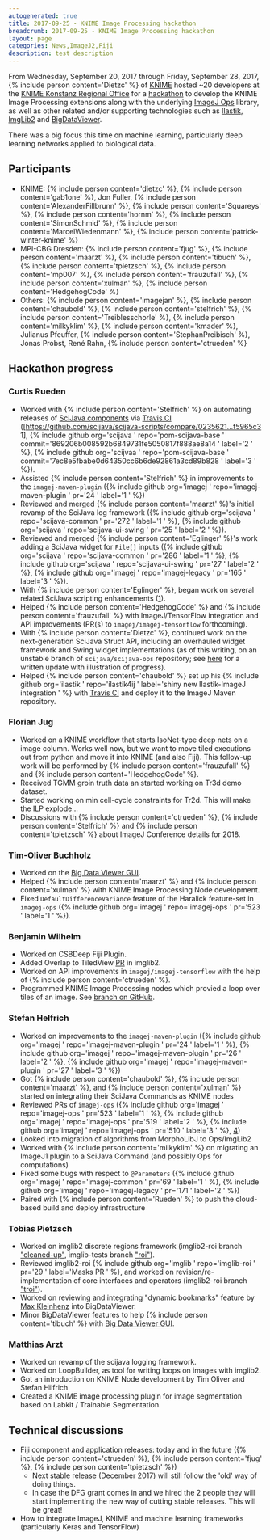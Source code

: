 ```yaml
---
autogenerated: true
title: 2017-09-25 - KNIME Image Processing hackathon
breadcrumb: 2017-09-25 - KNIME Image Processing hackathon
layout: page
categories: News,ImageJ2,Fiji
description: test description
---
```


From Wednesday, September 20, 2017 through Friday, September 28, 2017, {% include person content='Dietzc' %} of [KNIME](https://www.knime.org) hosted \~20 developers at the [KNIME Konstanz Regional Office](https://www.knime.com/contact) for a [hackathon](hackathon "wikilink") to develop the KNIME Image Processing extensions along with the underlying [ImageJ Ops](ImageJ_Ops "wikilink") library, as well as other related and/or supporting technologies such as [Ilastik](http://ilastik.org/), [ImgLib2](ImgLib2 "wikilink") and [BigDataViewer](BigDataViewer "wikilink").

There was a big focus this time on machine learning, particularly deep learning networks applied to biological data.

## Participants

  - KNIME: {% include person content='dietzc' %}, {% include person content='gab1one' %}, Jon Fuller, {% include person content='AlexanderFillbrunn' %}, {% include person content='Squareys' %}, {% include person content='hornm' %}, {% include person content='SimonSchmid' %}, {% include person content='MarcelWiedenmann' %}, {% include person content='patrick-winter-knime' %}
  - MPI-CBG Dresden: {% include person content='fjug' %}, {% include person content='maarzt' %}, {% include person content='tibuch' %}, {% include person content='tpietzsch' %}, {% include person content='mp007' %}, {% include person content='frauzufall' %}, {% include person content='xulman' %}, {% include person content='HedgehogCode' %}
  - Others: {% include person content='imagejan' %}, {% include person content='chaubold' %}, {% include person content='stelfrich' %}, {% include person content='Treiblesschorle' %}, {% include person content='milkyklim' %}, {% include person content='kmader' %}, Julianus Pfeuffer, {% include person content='StephanPreibisch' %}, Jonas Probst, René Rahn, {% include person content='ctrueden' %}

## Hackathon progress

### Curtis Rueden

  - Worked with {% include person content='Stelfrich' %} on automating releases of [SciJava components](Architecture#Definitions "wikilink") via [Travis CI](Travis_CI "wikilink") (\[https://github.com/scijava/scijava-scripts/compare/0235621...f5965c3 1\], {% include github org='scijava ' repo='pom-scijava-base ' commit='869206b008592b6849731fe5050817f888ae8a14 ' label='2 ' %}, {% include github org='scijvaa ' repo='pom-scijava-base ' commit='7ec8e5fbabe0d64350cc6b6de92861a3cd89b828 ' label='3 ' %}).
  - Assisted {% include person content='Stelfrich' %} in improvements to the `imagej-maven-plugin` ({% include github org='imagej ' repo='imagej-maven-plugin ' pr='24 ' label='1 ' %})
  - Reviewed and merged {% include person content='maarzt' %}'s initial revamp of the SciJava log framework ({% include github org='scijava ' repo='scijava-common ' pr='272 ' label='1 ' %}, {% include github org='scijava ' repo='scijava-ui-swing ' pr='25 ' label='2 ' %}).
  - Reviewed and merged {% include person content='Eglinger' %}'s work adding a SciJava widget for `File[]` inputs ({% include github org='scijava ' repo='scijava-common ' pr='286 ' label='1 ' %}, {% include github org='scijava ' repo='scijava-ui-swing ' pr='27 ' label='2 ' %}, {% include github org='imagej ' repo='imagej-legacy ' pr='165 ' label='3 ' %}).
  - With {% include person content='Eglinger' %}, began work on several related SciJava scripting enhancements ([1](https://github.com/scijava/scijava-common/issues/261#issuecomment-331487719)).
  - Helped {% include person content='HedgehogCode' %} and {% include person content='frauzufall' %} with ImageJ/TensorFlow integration and API improvements (PR(s) to `imagej/imagej-tensorflow` forthcoming).
  - With {% include person content='Dietzc' %}, continued work on the next-generation SciJava Struct API, including an overhauled widget framework and Swing widget implementations (as of this writing, on an unstable branch of `scijava/scijava-ops` repository; see [here](https://github.com/scijava/scijava-common/issues/42#issuecomment-332658377) for a written update with illustration of progress).
  - Helped {% include person content='chaubold' %} set up his {% include github org='ilastik ' repo='ilastik4ij ' label='shiny new Ilastik-ImageJ integration ' %} with [Travis CI](Travis_CI "wikilink") and deploy it to the ImageJ Maven repository.

### Florian Jug

  - Worked on a KNIME workflow that starts IsoNet-type deep nets on a image column. Works well now, but we want to move tiled executions out from python and move it into KNIME (and also Fiji). This follow-up work will be performed by {% include person content='frauzufall' %} and {% include person content='HedgehogCode' %}.
  - Received TGMM groin truth data an started working on Tr3d demo dataset.
  - Started working on min cell-cycle constraints for Tr2d. This will make the ILP explode...
  - Discussions with {% include person content='ctrueden' %}, {% include person content='Stelfrich' %} and {% include person content='tpietzsch' %} about ImageJ Conference details for 2018.

### Tim-Oliver Buchholz

  - Worked on the [Big Data Viewer GUI](https://github.com/knime-ip/knip-bdv).
  - Helped {% include person content='maarzt' %} and {% include person content='xulman' %} with KNIME Image Processing Node development.
  - Fixed `DefaultDifferenceVariance` feature of the Haralick feature-set in `imagej-ops` ({% include github org='imagej ' repo='imagej-ops ' pr='523 ' label='1 ' %}).

### Benjamin Wilhelm

  - Worked on CSBDeep Fiji Plugin.
  - Added Overlap to TiledView [PR](https://github.com/imglib/imglib2/pull/179) in imglib2.
  - Worked on API improvements in `imagej/imagej-tensorflow` with the help of {% include person content='ctrueden' %}.
  - Programmed KNIME Image Processing nodes which provied a loop over tiles of an image. See [branch on GitHub](https://github.com/knime-ip/knip/commits/tiling-nodes).

### Stefan Helfrich

  - Worked on improvements to the `imagej-maven-plugin` ({% include github org='imagej ' repo='imagej-maven-plugin ' pr='24 ' label='1 ' %}, {% include github org='imagej ' repo='imagej-maven-plugin ' pr='26 ' label='2 ' %}, {% include github org='imagej ' repo='imagej-maven-plugin ' pr='27 ' label='3 ' %})
  - Got {% include person content='chaubold' %}, {% include person content='maarzt' %}, and {% include person content='xulman' %} started on integrating their SciJava Commands as KNIME nodes
  - Reviewed PRs of `imagej-ops` ({% include github org='imagej ' repo='imagej-ops ' pr='523 ' label='1 ' %}, {% include github org='imagej ' repo='imagej-ops ' pr='519 ' label='2 ' %}, {% include github org='imagej ' repo='imagej-ops ' pr='510 ' label='3 ' %}, [4](http://forum.imagej.net/t/frangi-vesselness-filter-feedback/6747))
  - Looked into migration of algorithms from MorphoLibJ to Ops/ImgLib2
  - Worked with {% include person content='milkyklim' %} on migrating an ImageJ1 plugin to a SciJava Command (and possibly Ops for computations)
  - Fixed some bugs with respect to `@Parameters` ({% include github org='imagej ' repo='imagej-common ' pr='69 ' label='1 ' %}, {% include github org='imagej ' repo='imagej-legacy ' pr='171 ' label='2 ' %})
  - Paired with {% include person content='Rueden' %} to push the cloud-based build and deploy infrastructure

### Tobias Pietzsch

  - Worked on imglib2 discrete regions framework (imglib2-roi branch ["cleaned-up"](https://github.com/imglib/imglib2-roi/tree/8bafc8de2d83531aaef46ee36964731a78204589), imglib-tests branch ["roi"](https://github.com/imglib/imglib2-tests/tree/ec0df49bf5fc344f6ae5af5fec8584a36e3d2ca2)).
  - Reviewed imglib2-roi {% include github org='imglib ' repo='imglib-roi ' pr='29 ' label='Masks PR ' %}, and worked on revision/re-implementation of core interfaces and operators (imglib2-roi branch ["troi"](https://github.com/imglib/imglib2-roi/tree/c41c93acf696b801e13f5023bf00527c04722263)).
  - Worked on reviewing and integrating "dynamic bookmarks" feature by [Max Kleinhenz](https://github.com/maxkleinhenz/bigdataviewer-core) into BigDataViewer.
  - Minor BigDataViewer features to help {% include person content='tibuch' %} with [Big Data Viewer GUI](https://github.com/knime-ip/knip-bdv).

### Matthias Arzt

  - Worked on revamp of the scijava logging framework.
  - Worked on LoopBuilder, as tool for writing loops on images with imglib2.
  - Got an introduction on KNIME Node development by Tim Oliver and Stefan Hilfrich
  - Created a KNIME image processing plugin for image segmentation based on Labkit / Trainable Segmentation.

## Technical discussions

  - Fiji component and application releases: today and in the future ({% include person content='ctrueden' %}, {% include person content='fjug' %}, {% include person content='tpietzsch' %})
      - Next stable release (December 2017) will still follow the 'old' way of doing things.
      - In case the DFG grant comes in and we hired the 2 people they will start implementing the new way of cutting stable releases. This will be great\!
  - How to integrate ImageJ, KNIME and machine learning frameworks (particularly Keras and TensorFlow)

  
